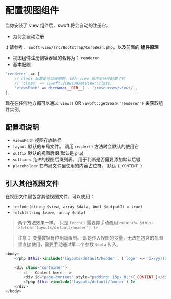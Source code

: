 # 配置视图组件

当你安装了 view 组件后，swoft 将会自动的注册它。

- 为何会自动注册 

:) 请参考： `swoft-view/src/Bootstrap/CoreBean.php`，以及前面的 **组件原理**

- 视图组件注册到容器里的名称为： `renderer`
- 基本配置

```php
'renderer' => [
    // class 配置是可以省略的, 因为 view 组件里已经配置了它
    // 'class' => \Swoft\View\Base\View::class,
    'viewsPath' => dirname(__DIR__) . '/resources/views/',
],
```

现在在任何地方都可以通过 `view()` OR `\Swoft::getBean('renderer')` 来获取组件实例。

## 配置项说明

- `viewsPath` 视图存放路径
- `layout` 默认的布局文件。 调用 `render()` 方法时会默认的使用它
- `suffix` 默认的视图后缀(默认是 `php`)
- `suffixes` 允许的视图后缀列表。 用于判断是否需要添加默认后缀
- `placeholder` 在布局文件里使用的内容占位符。 默认 `{_CONTENT_}`

## 引入其他视图文件

在视图文件里包含其他视图文件，可以使用：

- `include(string $view, array $data, bool $outputIt = true)`
- `fetch(string $view, array $data)`

> 两个方法效果一样。 只是 `fetch()` 需要你手动调用 echo 
> `<?= $this->fetch('layouts/default/header') ?>`

> 注意： 变量数据有作用域限制。 即是传入视图的变量，无法在包含的视图里直接使用，需要手动通过第二个参数 `$data` 传入。

```php
<body>
    <?php $this->include('layouts/default/header', ['logo' => 'xx/yy/logo.jpg']) ?>

    <div class="container">
        <!-- Content here -->
        <div id="page-content" style="padding: 15px 0;">{_CONTENT_}</div>
        <?php $this->include('layouts/default/footer') ?>
    </div>
</body>
```
